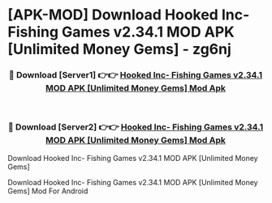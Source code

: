 # [APK-MOD] Download Hooked Inc- Fishing Games v2.34.1 MOD APK [Unlimited Money Gems] - zg6nj


<div align="center">
<h3>🔴 Download [Server1] 👉👉 <a href="https://apk-comot.site?title=Hooked_Inc-_Fishing_Games_v2.34.1_MOD_APK_[Unlimited_Money_Gems]">Hooked Inc- Fishing Games v2.34.1 MOD APK [Unlimited Money Gems] Mod Apk</a></h3><br>
<h3>🔴 Download [Server2] 👉👉 <a href="https://apk-comot.site?title=Hooked_Inc-_Fishing_Games_v2.34.1_MOD_APK_[Unlimited_Money_Gems]">Hooked Inc- Fishing Games v2.34.1 MOD APK [Unlimited Money Gems] Mod Apk</a></h3>
</div>



Download Hooked Inc- Fishing Games v2.34.1 MOD APK [Unlimited Money Gems] 

Download Hooked Inc- Fishing Games v2.34.1 MOD APK [Unlimited Money Gems] Mod For Android
